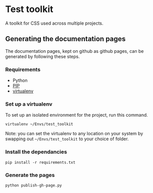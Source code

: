 # Test toolkit

A toolkit for CSS used across multiple projects.

## Generating the documentation pages

The documentation pages, kept on github as github pages, can be generated by following these steps.

### Requirements

- Python
- [PIP](https://pip.pypa.io/en/latest/)
- [virtualenv](https://virtualenv.pypa.io/en/latest/)

### Set up a virtualenv

To set up an isolated environment for the project, run this command.

```
virtualenv ~/Envs/test_toolkit
```

Note: you can set the virtualenv to any location on your system by swapping out `~/Envs/test_toolkit` to your choice of folder.

### Install the dependancies

```
pip install -r requirements.txt
```

### Generate the pages

```
python publish-gh-page.py
```
